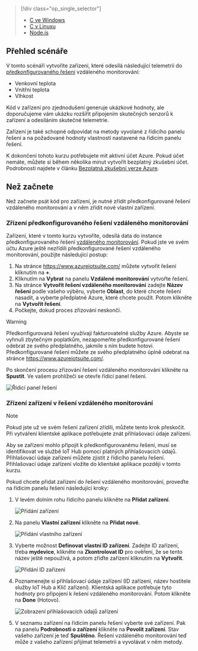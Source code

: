 > [!div class="op_single_selector"]
> * [C ve Windows](../articles/iot-suite/iot-suite-connecting-devices.md)
> * [C v Linuxu](../articles/iot-suite/iot-suite-connecting-devices-linux.md)
> * [Node.js](../articles/iot-suite/iot-suite-connecting-devices-node.md)
> 
> 

## <a name="scenario-overview"></a>Přehled scénáře
V tomto scénáři vytvoříte zařízení, které odesílá následující telemetrii do [předkonfigurovaného řešení][lnk-what-are-preconfig-solutions] vzdáleného monitorování:

* Venkovní teplota
* Vnitřní teplota
* Vlhkost

Kód v zařízení pro zjednodušení generuje ukázkové hodnoty, ale doporučujeme vám ukázku rozšířit připojením skutečných senzorů k zařízení a odesíláním skutečné telemetrie.

Zařízení je také schopné odpovídat na metody vyvolané z řídicího panelu řešení a na požadované hodnoty vlastností nastavené na řídicím panelu řešení.

K dokončení tohoto kurzu potřebujete mít aktivní účet Azure. Pokud účet nemáte, můžete si během několika minut vytvořit bezplatný zkušební účet. Podrobnosti najdete v článku [Bezplatná zkušební verze Azure][lnk-free-trial].

## <a name="before-you-start"></a>Než začnete
Než začnete psát kód pro zařízení, je nutné zřídit předkonfigurované řešení vzdáleného monitorování a v něm zřídit nové vlastní zařízení.

### <a name="provision-your-remote-monitoring-preconfigured-solution"></a>Zřízení předkonfigurovaného řešení vzdáleného monitorování
Zařízení, které v tomto kurzu vytvoříte, odesílá data do instance předkonfigurovaného řešení [vzdáleného monitorování][lnk-remote-monitoring]. Pokud jste ve svém účtu Azure ještě nezřídili předkonfigurované řešení vzdáleného monitorování, použijte následující postup:

1. Na stránce <https://www.azureiotsuite.com/> můžete vytvořit řešení kliknutím na **+**.
2. Kliknutím na **Vybrat** na panelu **Vzdálené monitorování** vytvořte řešení.
3. Na stránce **Vytvořit řešení vzdáleného monitorování** zadejte **Název řešení** podle vašeho výběru, vyberte **Oblast**, do které chcete řešení nasadit, a vyberte předplatné Azure, které chcete použít. Potom klikněte na **Vytvořit řešení**.
4. Počkejte, dokud proces zřizování neskončí.

> [!WARNING]
> Předkonfigurovaná řešení využívají fakturovatelné služby Azure. Abyste se vyhnuli zbytečným poplatkům, nezapomeňte předkonfigurované řešení odebrat ze svého předplatného, jakmile s ním budete hotovi. Předkonfigurované řešení můžete ze svého předplatného úplně odebrat na stránce <https://www.azureiotsuite.com/>.
> 
> 

Po skončení procesu zřizování řešení vzdáleného monitorování klikněte na **Spustit**. Ve vašem prohlížeči se otevře řídicí panel řešení.

![Řídicí panel řešení][img-dashboard]

### <a name="provision-your-device-in-the-remote-monitoring-solution"></a>Zřízení zařízení v řešení vzdáleného monitorování
> [!NOTE]
> Pokud jste už ve svém řešení zařízení zřídili, můžete tento krok přeskočit. Při vytváření klientské aplikace potřebujete znát přihlašovací údaje zařízení.
> 
> 

Aby se zařízení mohlo připojit k předkonfigurovanému řešení, musí se identifikovat ve službě IoT Hub pomocí platných přihlašovacích údajů. Přihlašovací údaje zařízení můžete zjistit z řídicího panelu řešení. Přihlašovací údaje zařízení vložíte do klientské aplikace později v tomto kurzu.

Pokud chcete přidat zařízení do řešení vzdáleného monitorování, proveďte na řídicím panelu řešení následující kroky:

1. V levém dolním rohu řídicího panelu klikněte na **Přidat zařízení**.
   
   ![Přidání zařízení][1]
2. Na panelu **Vlastní zařízení** klikněte na **Přidat nové**.
   
   ![Přidání vlastního zařízení][2]
3. Vyberte možnost **Definovat vlastní ID zařízení**. Zadejte ID zařízení, třeba **mydevice**, klikněte na **Zkontrolovat ID** pro ověření, že se tento název ještě nepoužívá, a potom zřiďte zařízení kliknutím na **Vytvořit**.
   
   ![Přidání ID zařízení][3]
4. Poznamenejte si přihlašovací údaje zařízení (ID zařízení, název hostitele služby IoT Hub a Klíč zařízení). Klientská aplikace potřebuje tyto hodnoty pro připojení k řešení vzdáleného monitorování. Potom klikněte na **Done** (Hotovo).
   
    ![Zobrazení přihlašovacích údajů zařízení][4]
5. V seznamu zařízení na řídicím panelu řešení vyberte své zařízení. Pak na panelu **Podrobnosti o zařízení** klikněte na **Povolit zařízení**. Stav vašeho zařízení je teď **Spuštěno**. Řešení vzdáleného monitorování teď může z vašeho zařízení přijímat telemetrii a vyvolávat v něm metody.

[img-dashboard]: ./media/iot-suite-selector-connecting/dashboard.png
[1]: ./media/iot-suite-selector-connecting/suite0.png
[2]: ./media/iot-suite-selector-connecting/suite1.png
[3]: ./media/iot-suite-selector-connecting/suite2.png
[4]: ./media/iot-suite-selector-connecting/suite3.png

[lnk-what-are-preconfig-solutions]: ../articles/iot-suite/iot-suite-what-are-preconfigured-solutions.md
[lnk-remote-monitoring]: ../articles/iot-suite/iot-suite-remote-monitoring-sample-walkthrough.md
[lnk-free-trial]: http://azure.microsoft.com/pricing/free-trial/